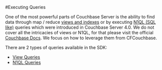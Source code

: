 #Executing Queries

One of the most powerful parts of Couchbase Server is the ability to find data through map / reduce [views and indexes](http://docs.couchbase.com/admin/admin/Views/views-intro.html) or by executing [N1QL (SQL like)](http://developer.couchbase.com/documentation/server/4.0/n1ql/index.html) queries which were introduced in Couchbase Server 4.0. We do not cover all the intricacies of views or N1QL, for that please visit the official [Couchbase Docs](http://developer.couchbase.com/documentation/server/4.0/introduction/intro.html).  We focus on how to leverage them from CFCouchbase.  

There are 2 types of queries available in the SDK: 

* [View Queries](/queries/view_queries.md)
* [N1QL Queries](/queries/n1ql_queries.md)
